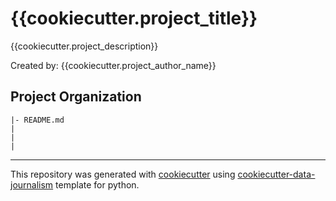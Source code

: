# {{cookiecutter.project_title}}
{{cookiecutter.project_description}}

Created by: {{cookiecutter.project_author_name}}

## Project Organization
```
|- README.md
|
|
|

```
---
This repository was generated with [cookiecutter](https://github.com/cookiecutter/cookiecutter) using [cookiecutter-data-journalism](https://github.com/fer-aguirre/cookiecutter-data-journalism.git) template for python.